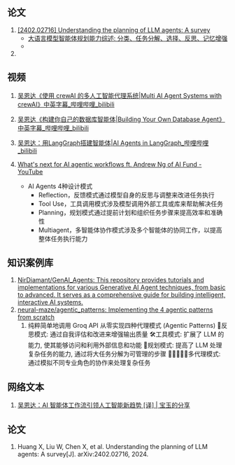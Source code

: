 ## 论文
1. [[2402.02716] Understanding the planning of LLM agents: A survey](https://arxiv.org/abs/2402.02716)
   - [大语言模型智能体规划能力综述: 分类、任务分解、选择、反思、记忆增强](https://mp.weixin.qq.com/s/1POXDVJDv3ob1HqpKjb3Mg)
   - 
2. 

## 视频
1. [吴恩达《使用 crewAI 的多人工智能代理系统|Multi AI Agent Systems with crewAI》中英字幕_哔哩哔哩_bilibili](https://www.bilibili.com/video/BV1GZ42147am/?vd_source=1d3b1df26617554772f26729180cff38)
   
2. [吴恩达《构建你自己的数据库智能体|Building Your Own Database Agent》中英字幕_哔哩哔哩_bilibili](https://www.bilibili.com/video/BV1RD421M7xK/?vd_source=1d3b1df26617554772f26729180cff38)
   
3. [吴恩达：用LangGraph搭建智能体|AI Agents in LangGraph_哔哩哔哩_bilibili](https://www.bilibili.com/video/BV1HM4m1S76R?p=1&vd_source=1d3b1df26617554772f26729180cff38)
   
4. [What's next for AI agentic workflows ft. Andrew Ng of AI Fund - YouTube](https://www.youtube.com/watch?v=sal78ACtGTc)
   - AI Agents 4种设计模式
     - Reflection，反馈模式通过模型自身的反思与调整来改进任务执行
     - Tool Use，工具调用模式涉及模型调用外部工具或库来帮助解决任务
     - Planning，规划模式通过提前计划和组织任务步骤来提高效率和准确性
     - Multiagent，多智能体协作模式涉及多个智能体的协同工作，以提高整体任务执行能力


## 知识案例库
1. [NirDiamant/GenAI_Agents: This repository provides tutorials and implementations for various Generative AI Agent techniques, from basic to advanced. It serves as a comprehensive guide for building intelligent, interactive AI systems.](https://github.com/NirDiamant/GenAI_Agents)
2. [neural-maze/agentic_patterns: Implementing the 4 agentic patterns from scratch](https://github.com/neural-maze/agentic_patterns)
   1. 纯粹简单地调用 Groq API 从零实现四种代理模式 (Agentic Patterns)
   🤔反思模式: 通过自我评估和改进来增强输出质量
   🛠工具模式: 扩展了 LLM 的能力, 使其能够访问和利用外部信息和功能
   🧠规划模式: 提高了 LLM 处理复杂任务的能力, 通过将大任务分解为可管理的步骤
   🧑🏽‍🤝‍🧑🏻多代理模式: 通过模拟不同专业角色的协作来处理复杂任务


## 网络文本

1. [吴恩达：AI 智能体工作流引领人工智能新趋势 [译] | 宝玉的分享](https://baoyu.io/translations/transcript/whats-next-for-ai-agentic-workflows)

## 论文
1. Huang X, Liu W, Chen X, et al. Understanding the planning of LLM agents: A survey[J]. arXiv:2402.02716, 2024.




